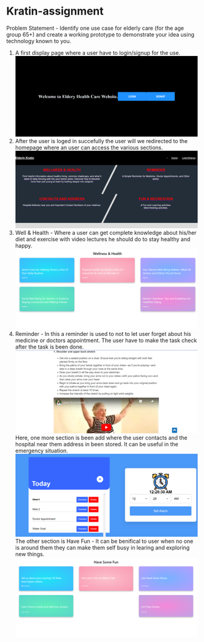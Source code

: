 # Kratin-assignment
Problem Statement - Identify one use case for elderly care (for the age group
65+) and create a working prototype to demonstrate
your idea using technology known to you.


1. A first display page where a user have to login/signup for the use.
![Alt text](/1st.png?raw=true "Optional Title")
2. After the user is loged in succefully the user will we redirected to the homepage where an user can access the various sections.
![Alt text](/2nd.png?raw=true "Optional Title")
1. Well & Health - Where a user can get complete knowledge about his/her diet and exercise with video lectures he should do to stay healthy and happy.
![Alt text](/3rd.png?raw=true "Optional Title")
2. Reminder - In this a reminder is used to not to let user forget about his medicine or doctors appointment. The user  have to make the task check after the task is been done.
![Alt text](/4th.png?raw=true "Optional Title")
Here, one more section is been add where the user contacts and the hospital near them address in been stored. It can be useful in the emergency situation.
![Alt text](/5th.png?raw=true "Optional Title")
The other section is Have Fun - It can be benifical to user when no one is around them they can make them self busy in learing and exploring new things.
![Alt text](/6th.png?raw=true "Optional Title")

